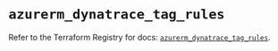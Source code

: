 # `azurerm_dynatrace_tag_rules`

Refer to the Terraform Registry for docs: [`azurerm_dynatrace_tag_rules`](https://registry.terraform.io/providers/hashicorp/azurerm/4.40.0/docs/resources/dynatrace_tag_rules).
